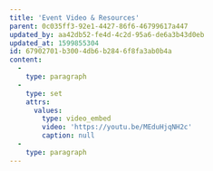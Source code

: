 ```yaml
---
title: 'Event Video & Resources'
parent: 0c035ff3-92e1-4427-86f6-46799617a447
updated_by: aa42db52-fe4d-4c2d-95a6-de6a3b43d0eb
updated_at: 1599855304
id: 67902701-b300-4db6-b284-6f8fa3ab0b4a
content:
  -
    type: paragraph
  -
    type: set
    attrs:
      values:
        type: video_embed
        video: 'https://youtu.be/MEduHjqNH2c'
        caption: null
  -
    type: paragraph
---
```

